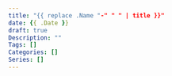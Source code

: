 ```yaml
---
title: "{{ replace .Name "-" " " | title }}"
date: {{ .Date }}
draft: true
Description: ""
Tags: []
Categories: []
Series: []
---
```

